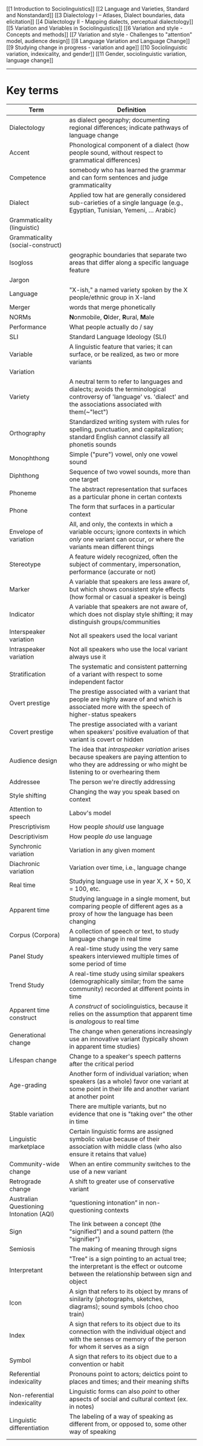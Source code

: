 [[1 Introduction to Sociolinguistics]]
[[2 Language and Varieties, Standard and Nonstandard]]
[[3 Dialectology I – Atlases, Dialect boundaries, data elicitation]]
[[4 Dialectology II - Mapping dialects, perceptual dialectology]]
[[5 Variation and Variables in Sociolinguistics]]
[[6 Variation and style - Concepts and methods]]
[[7 Variation and style - Challenges to "attention" model, audience design]]
[[8 Language Variation and Language Change]]
[[9 Studying change in progress - variation and age]]
[[10 Sociolinguistic variation, indexicality, and gender]]
[[11 Gender, sociolinguistic variation, language change]]


---

# Key terms

| Term                                    | Definition                                                                                                                                                              |
| --------------------------------------- | ----------------------------------------------------------------------------------------------------------------------------------------------------------------------- |
| Dialectology                            | as dialect geography; documenting regional differences; indicate pathways of language change                                                                            |
| Accent                                  | Phonological component of a dialect (how people sound, without respect to grammatical differences)                                                                      |
| Competence                              | somebody who has learned the grammar and can form sentences and judge grammaticality                                                                                    |
| Dialect                                 | Applied tow hat are generally considered sub-carieties of a single language (e.g., Egyptian, Tunisian, Yemeni, … Arabic)                                                |
| Grammaticality (linguistic)             |                                                                                                                                                                         |
| Grammaticality (social-construct)       |                                                                                                                                                                         |
| Isogloss                                | geographic boundaries that separate two areas that differ along a specific language feature                                                                             |
| Jargon                                  |                                                                                                                                                                         |
| Language                                | "X-ish," a named variety spoken by the X people/ethnic group in X-land                                                                                                  |
| Merger                                  | words that merge phonetically                                                                                                                                           |
| NORMs                                   | **N**onmobile, **O**lder, **R**ural, **M**ale                                                                                                                           |
| Performance                             | What people actually do / say                                                                                                                                           |
| SLI                                     | Standard Language Ideology (SLI)                                                                                                                                        |
| Variable                                | A linguistic feature that varies; it can surface, or be realized, as two or more variants                                                                               |
| Variation                               |                                                                                                                                                                         |
| Variety                                 | A neutral term to refer to languages and dialects; avoids the terminological controversy of 'language' vs. 'dialect' and the associations associated with them(~"lect") |
| Orthography                             | Standardized writing system with rules for spelling, punctuation, and capitalization; standard English cannot classify all phonetis sounds                              |
| Monophthong                             | Simple ("pure") vowel, only one vowel sound                                                                                                                             |
| Diphthong                               | Sequence of two vowel sounds, more than one target                                                                                                                      |
| Phoneme                                 | The abstract representation that surfaces as a particular phone in certan contexts                                                                                      |
| Phone                                   | The form that surfaces in a particular context                                                                                                                          |
| Envelope of variation                   | All, and only, the contexts in which a variable occurs; ignore contexts in which *only* one variant can occur, or where the variants mean different things              |
| Stereotype                              | A feature widely recognized, often the subject of commentary, impersonation, performance (accurate or not)                                                              |
| Marker                                  | A variable that speakers are less aware of, but which shows consistent style effects (how formal or casual a speaker is being)                                          |
| Indicator                               | A variable that speakers are not aware of, which does not display style shifting; it may distinguish groups/communities                                                 |
| Interspeaker variation                  | Not all speakers used the local variant                                                                                                                                 |
| Intraspeaker variation                  | Not all speakers who use the local variant always use it                                                                                                                |
| Stratification                          | The systematic and consistent patterning of a variant with respect to some independent factor                                                                           |
| Overt prestige                          | The prestige associated with a variant that people are highly aware of and which is associated more with the speech of higher-status speakers                           |
| Covert prestige                         | The prestige associated with a variant when speakers’ positive evaluation of that variant is covert or hidden                                                           |
| Audience design                         | The idea that *intraspeaker variation* arises because speakers are paying attention to who they are addressing or who might be listening to or overhearing them         |
| Addressee                               | The person we're directly addressing                                                                                                                                    |
| Style shifting                          | Changing the way you speak based on context                                                                                                                             |
| Attention to speech                     | Labov's model                                                                                                                                                           |
| Prescriptivism                          | How people *should* use language                                                                                                                                        |
| Descriptivism                           | How people *do* use language                                                                                                                                            |
| Synchronic variation                    | Variation in any given moment                                                                                                                                           |
| Diachronic variation                    | Variation over time, i.e., language change                                                                                                                              |
| Real time                               | Studying language use in year X, X + 50, X = 100, etc.                                                                                                                  |
| Apparent time                           | Studying language in a single moment, but comparing people of different ages as a proxy of how the language has been changing                                           |
| Corpus (Corpora)                        | A collection of speech or text, to study language change in real time                                                                                                   |
| Panel Study                             | A real-time study using the very same speakers interviewed multiple times of some period of time                                                                        |
| Trend Study                             | A real-time study using similar speakers (demographically similar; from the same community) recorded at different points in time                                        |
| Apparent time construct                 | A *construct* of sociolinguistics, because it relies on the assumption that apparent time is *analogous* to real time                                                   |
| Generational change                     | The change when generations increasingly use an innovative variant (typically shown in apparent time studies)                                                           |
| Lifespan change                         | Change to a speaker's speech patterns after the critical period                                                                                                         |
| Age-grading                             | Another form of individual variation; when speakers (as a whole) favor one variant at some point in their life and another variant at another point                     |
| Stable variation                        | There are multiple variants, but no evidence that one is "taking over" the other in time                                                                                |
| Linguistic marketplace                  | Certain linguistic forms are assigned symbolic value because of their association with middle class (who also ensure it retains that value)                             |
| Community-wide change                   | When an entire community switches to the use of a  new variant                                                                                                          |
| Retrograde change                       | A shift to greater use of conservative variant                                                                                                                          |
| Australian Questioning Intonation (AQI) | “questioning intonation” in non-questioning contexts                                                                                                                    |
| Sign                                    | The link between a concept (the "signified") and a sound pattern (the "signifier")                                                                                      |
| Semiosis                                | The making of meaning through signs                                                                                                                                     |
| Interpretant                            | "Tree" is a sign pointing to an actual tree; the interpretant is the effect or outcome between the relationship between sign and object                                 |
| Icon                                    | A sign that refers to its object by mrans of sinilarity (photographs, sketches, diagrams); sound symbols (choo choo train)                                              |
| Index                                   | A sign that refers to its object due to its connection with the individual object and with the senses or memory of the person for whom it serves as a sign              |
| Symbol                                  | A sign that refers to its object due to a convention or habit                                                                                                           |
| Referential indexicality                | Pronouns point to actors; deictics point to places and times; and their meaning shifts                                                                                  |
| Non-referential indexicality            | Linguistic forms can also *point* to other apsects of social and cultural context (ex. in notes)                                                                        |
| Linguistic differentiation              | The labeling of a way of speaking as different from, or opposed to, some other way of speaking                                                                          |
|                                         |                                                                                                                                                                         |







